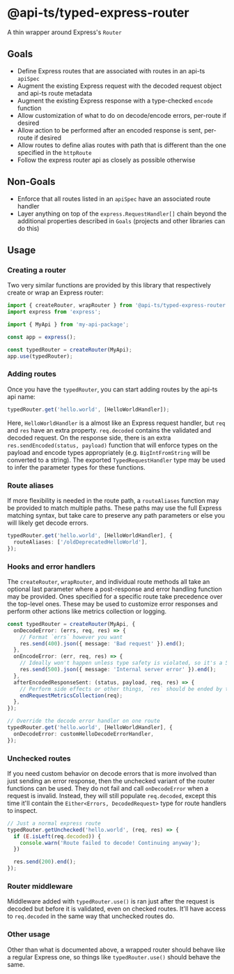 # @api-ts/typed-express-router

A thin wrapper around Express's `Router`

## Goals

- Define Express routes that are associated with routes in an api-ts `apiSpec`
- Augment the existing Express request with the decoded request object and api-ts route
  metadata
- Augment the existing Express response with a type-checked `encode` function
- Allow customization of what to do on decode/encode errors, per-route if desired
- Allow action to be performed after an encoded response is sent, per-route if desired
- Allow routes to define alias routes with path that is different than the one specified
  in the `httpRoute`
- Follow the express router api as closely as possible otherwise

## Non-Goals

- Enforce that all routes listed in an `apiSpec` have an associated route handler
- Layer anything on top of the `express.RequestHandler[]` chain beyond the additional
  properties described in `Goals` (projects and other libraries can do this)

## Usage

### Creating a router

Two very similar functions are provided by this library that respectively create or wrap
an Express router:

```ts
import { createRouter, wrapRouter } from '@api-ts/typed-express-router';
import express from 'express';

import { MyApi } from 'my-api-package';

const app = express();

const typedRouter = createRouter(MyApi);
app.use(typedRouter);
```

### Adding routes

Once you have the `typedRouter`, you can start adding routes by the api-ts api name:

```ts
typedRouter.get('hello.world', [HelloWorldHandler]);
```

Here, `HelloWorldHandler` is a almost like an Express request handler, but `req` and
`res` have an extra property. `req.decoded` contains the validated and decoded request.
On the response side, there is an extra `res.sendEncoded(status, payload)` function that
will enforce types on the payload and encode types appropriately (e.g.
`BigIntFromString` will be converted to a string). The exported `TypedRequestHandler`
type may be used to infer the parameter types for these functions.

### Route aliases

If more flexibility is needed in the route path, a `routeAliases` function may be
provided to match multiple paths. These paths may use the full Express matching syntax,
but take care to preserve any path parameters or else you will likely get decode errors.

```ts
typedRouter.get('hello.world', [HelloWorldHandler], {
  routeAliases: ['/oldDeprecatedHelloWorld'],
});
```

### Hooks and error handlers

The `createRouter`, `wrapRouter`, and individual route methods all take an optional last
parameter where a post-response and error handling function may be provided. Ones
specified for a specific route take precedence over the top-level ones. These may be
used to customize error responses and perform other actions like metrics collection or
logging.

```ts
const typedRouter = createRouter(MyApi, {
  onDecodeError: (errs, req, res) => {
    // Format `errs` however you want
    res.send(400).json({ message: 'Bad request' }).end();
  },
  onEncodeError: (err, req, res) => {
    // Ideally won't happen unless type safety is violated, so it's a 500
    res.send(500).json({ message: 'Internal server error' }).end();
  },
  afterEncodedResponseSent: (status, payload, req, res) => {
    // Perform side effects or other things, `res` should be ended by this point
    endRequestMetricsCollection(req);
  },
});

// Override the decode error handler on one route
typedRouter.get('hello.world', [HelloWorldHandler], {
  onDecodeError: customHelloDecodeErrorHandler,
});
```

### Unchecked routes

If you need custom behavior on decode errors that is more involved than just sending an
error response, then the unchecked variant of the router functions can be used. They do
not fail and call `onDecodeError` when a request is invalid. Instead, they will still
populate `req.decoded`, except this time it'll contain the
`Either<Errors, DecodedRequest>` type for route handlers to inspect.

```ts
// Just a normal express route
typedRouter.getUnchecked('hello.world', (req, res) => {
  if (E.isLeft(req.decoded)) {
    console.warn('Route failed to decode! Continuing anyway');
  })

  res.send(200).end();
});
```

### Router middleware

Middleware added with `typedRouter.use()` is ran just after the request is decoded but
before it is validated, even on checked routes. It'll have access to `req.decoded` in
the same way that unchecked routes do.

### Other usage

Other than what is documented above, a wrapped router should behave like a regular
Express one, so things like `typedRouter.use()` should behave the same.
